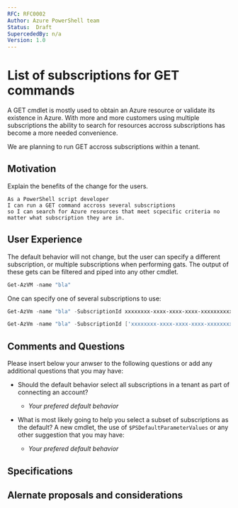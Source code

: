 ```yaml
---
RFC: RFC0002
Author: Azure PowerShell team
Status:  Draft
SupercededBy: n/a
Version: 1.0
---
```


# List of subscriptions for GET commands

A GET cmdlet is mostly used to obtain an Azure resource or validate its existence in Azure.
With more and more customers using multiple subscriptions the ability to search for resources accross subscriptions has become a more needed convenience.

We are planning to run GET accross subscriptions within a tenant.

## Motivation

Explain the benefits of the change for the users.

```code
As a PowerShell script developer
I can run a GET command accross several subscriptions
so I can search for Azure resources that meet scpecific criteria no matter what subscription they are in.
```

## User Experience

The default behavior will not change, but the user can specify a different subscription, or multiple subscriptions when performing gats.  The output of these gets can be filtered and piped into any other cmdlet.

```PowerShell
Get-AzVM -name "bla"
```

One can specify one of several subscriptions to use:

```PowerShell
Get-AzVm -name "bla" -SubscriptionId xxxxxxxx-xxxx-xxxx-xxxx-xxxxxxxxxxxx | Restart-AzVM

Get-AzVm -name "bla" -SubscriptionId ['xxxxxxxx-xxxx-xxxx-xxxx-xxxxxxxxxxxx', 'xxxxxxxx-xxxx-xxxx-xxxx-xxxxxxxxxxxx'] | Restart-AzVM
```

## Comments and Questions

Please insert below your anwser to the following questions or add any additional questions that you may have:

- Should the default behavior select all subscriptions in a tenant as part of connecting an account?

  - _Your prefered default behavior_

- What is most likely going to help you select a subset of subscriptions as the default? A new cmdlet, the use of `$PSDefaultParameterValues` or any other suggestion that you may have:

  - _Your prefered default behavior_

## Specifications

## Alernate proposals and considerations
